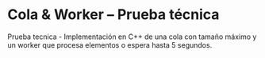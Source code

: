 # Cola & Worker – Prueba técnica

Prueba tecnica - Implementación en C++ de una cola con tamaño máximo y un worker 
que procesa elementos o espera hasta 5 segundos.


